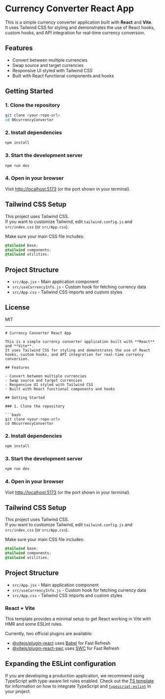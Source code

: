 # Currency Converter React App

This is a simple currency converter application built with **React** and **Vite**.  
It uses Tailwind CSS for styling and demonstrates the use of React hooks, custom hooks, and API integration for real-time currency conversion.

## Features

- Convert between multiple currencies
- Swap source and target currencies
- Responsive UI styled with Tailwind CSS
- Built with React functional components and hooks

## Getting Started

### 1. Clone the repository

```bash
git clone <your-repo-url>
cd 06currencyConvertor
```

### 2. Install dependencies

```bash
npm install
```

### 3. Start the development server

```bash
npm run dev
```

### 4. Open in your browser

Visit [http://localhost:5173](http://localhost:5173) (or the port shown in your terminal).

## Tailwind CSS Setup

This project uses Tailwind CSS.  
If you want to customize Tailwind, edit `tailwind.config.js` and `src/index.css` (or `src/App.css`).

Make sure your main CSS file includes:

```css
@tailwind base;
@tailwind components;
@tailwind utilities;
```

## Project Structure

- `src/App.jsx` - Main application component
- `src/useCurrencyInfo.js` - Custom hook for fetching currency data
- `src/App.css` - Tailwind CSS imports and custom styles

## License

MIT

---
```<!-- filepath: h:\Chai aur react\06currencyConvertor\README.md -->
# Currency Converter React App

This is a simple currency converter application built with **React** and **Vite**.  
It uses Tailwind CSS for styling and demonstrates the use of React hooks, custom hooks, and API integration for real-time currency conversion.

## Features

- Convert between multiple currencies
- Swap source and target currencies
- Responsive UI styled with Tailwind CSS
- Built with React functional components and hooks

## Getting Started

### 1. Clone the repository

```bash
git clone <your-repo-url>
cd 06currencyConvertor
```

### 2. Install dependencies

```bash
npm install
```

### 3. Start the development server

```bash
npm run dev
```

### 4. Open in your browser

Visit [http://localhost:5173](http://localhost:5173) (or the port shown in your terminal).

## Tailwind CSS Setup

This project uses Tailwind CSS.  
If you want to customize Tailwind, edit `tailwind.config.js` and `src/index.css` (or `src/App.css`).

Make sure your main CSS file includes:

```css
@tailwind base;
@tailwind components;
@tailwind utilities;
```

## Project Structure

- `src/App.jsx` - Main application component
- `src/useCurrencyInfo.js` - Custom hook for fetching currency data
- `src/App.css` - Tailwind CSS imports and custom styles

### React + Vite

This template provides a minimal setup to get React working in Vite with HMR and some ESLint rules.

Currently, two official plugins are available:

- [@vitejs/plugin-react](https://github.com/vitejs/vite-plugin-react/blob/main/packages/plugin-react) uses [Babel](https://babeljs.io/) for Fast Refresh
- [@vitejs/plugin-react-swc](https://github.com/vitejs/vite-plugin-react/blob/main/packages/plugin-react-swc) uses [SWC](https://swc.rs/) for Fast Refresh

## Expanding the ESLint configuration

If you are developing a production application, we recommend using TypeScript with type-aware lint rules enabled. Check out the [TS template](https://github.com/vitejs/vite/tree/main/packages/create-vite/template-react-ts) for information on how to integrate TypeScript and [`typescript-eslint`](https://typescript-eslint.io) in your project.
```
